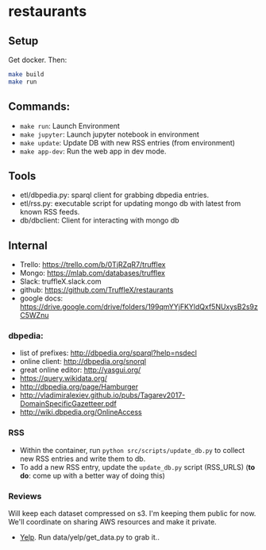 # restaurants

## Setup
Get docker. Then:

```bash
make build
make run
```

## Commands:

* `make run`: Launch Environment
* `make jupyter`: Launch jupyter notebook in environment
* `make update`: Update DB with new RSS entries (from environment)
* `make app-dev`: Run the web app in dev mode.

## Tools

* etl/dbpedia.py: sparql client for grabbing dbpedia entries.
* etl/rss.py: executable script for updating mongo db with latest from known RSS feeds.
* db/dbclient: Client for interacting with mongo db

## Internal

* Trello: https://trello.com/b/0TjRZqR7/trufflex
* Mongo: https://mlab.com/databases/trufflex
* Slack: truffleX.slack.com
* github: https://github.com/TruffleX/restaurants
* google docs: https://drive.google.com/drive/folders/199qmYYjFKYldQxf5NUxysB2s9zC5WZnu

### dbpedia:
* list of prefixes: http://dbpedia.org/sparql?help=nsdecl
* online client: http://dbpedia.org/snorql
* great online editor: http://yasgui.org/
* https://query.wikidata.org/
* http://dbpedia.org/page/Hamburger
* http://vladimiralexiev.github.io/pubs/Tagarev2017-DomainSpecificGazetteer.pdf
* http://wiki.dbpedia.org/OnlineAccess

### RSS

* Within the container, run `python src/scripts/update_db.py` to collect new RSS entries and write them to db.
* To add a new RSS entry, update the `update_db.py` script (RSS_URLS) (**to do**: come up with a better way of doing this)


### Reviews
Will keep each dataset compressed on s3. I'm keeping them public for now. We'll coordinate on sharing AWS resources and make it private.
* [Yelp](https://s3-us-west-1.amazonaws.com/restaurant-review-data/yelp/yelp_dataset.tar). Run data/yelp/get_data.py to grab it..
